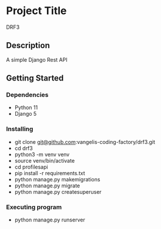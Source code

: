 # Project Title

DRF3

## Description

A simple Django Rest API

## Getting Started

### Dependencies

* Python 11
* Django 5

### Installing

* git clone git@github.com:vangelis-coding-factory/drf3.git
* cd drf3
* python3 -m venv venv
* source venv/bin/activate
* cd profilesapi
* pip install -r requirements.txt
* python manage.py makemigrations
* python manage.py migrate
* python manage.py createsuperuser

### Executing program

* python manage.py runserver
